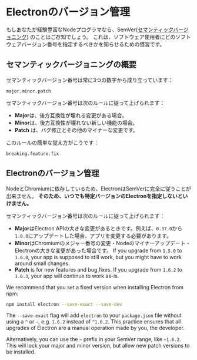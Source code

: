 # Electronのバージョン管理

もしあなたが経験豊富なNodeプログラマなら、SemVer([セマンティックバージョニング](http://semver.org)) のことはご存知でしょう。 これは、ソフトウェア使用者にどのソフトウェアバージョン番号を指定するべきかを知らせるための慣習です。

## セマンティックバージョニングの概要

セマンティックバージョン番号は常に3つの数字から成り立っています：

    major.minor.patch
    

セマンティックバージョン番号は次のルールに従って上げられます：

* **Major**は、後方互換性が壊れる変更がある場合。
* **Minor**は、後方互換性が壊れない新しい機能の場合。
* **Patch** は、バグ修正とその他のマイナーな変更です。

このルールの簡単な覚え方がこうです：

    breaking.feature.fix
    

## Electronのバージョン管理

NodeとChromiumに依存しているため、ElectronはSemVerに完全に従うことが出来ません。 **そのため、いつでも特定バージョンのElectronを指定しないといけません。**

セマンティックバージョン番号は次のルールに従って上げられます：

* **Major**はElectron APIの大きな変更があるときです。例えば、`0.37.0`から`1.0.0`にアップデートした場合、アプリを変更する必要があります。
* **Minor**はChromiumのメジャー番号の変更・Nodeのマイナーアップデート・Electronの大きな変更があった場合です。 If you upgrade from `1.5.0` to `1.6.0`, your app is supposed to still work, but you might have to work around small changes.
* **Patch** is for new features and bug fixes. If you upgrade from `1.6.2` to `1.6.3`, your app will continue to work as-is.

We recommend that you set a fixed version when installing Electron from npm:

```sh
npm install electron --save-exact --save-dev
```

The `--save-exact` flag will add `electron` to your `package.json` file without using a `^` or `~`, e.g. `1.6.2` instead of `^1.6.2`. This practice ensures that all upgrades of Electron are a manual operation made by you, the developer.

Alternatively, you can use the `~` prefix in your SemVer range, like `~1.6.2`. This will lock your major and minor version, but allow new patch versions to be installed.